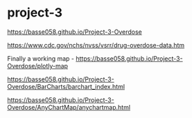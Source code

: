 # project-3
<a href="https://basse058.github.io/Project-3-Overdose">https://basse058.github.io/Project-3-Overdose</a>

https://www.cdc.gov/nchs/nvss/vsrr/drug-overdose-data.htm

Finally a working map - https://basse058.github.io/Project-3-Overdose/plotly-map

https://basse058.github.io/Project-3-Overdose/BarCharts/barchart_index.html

https://basse058.github.io/Project-3-Overdose/AnyChartMap/anychartmap.html
